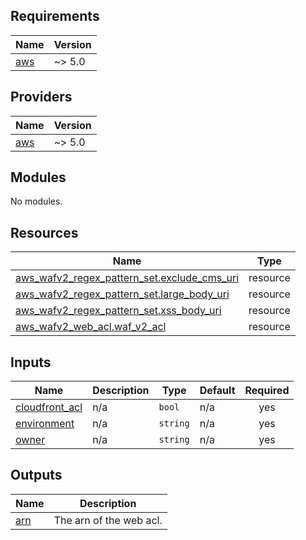 <!-- BEGIN_TF_DOCS -->

## Requirements

| Name                                                   | Version |
| ------------------------------------------------------ | ------- |
| <a name="requirement_aws"></a> [aws](#requirement_aws) | ~> 5.0  |

## Providers

| Name                                             | Version |
| ------------------------------------------------ | ------- |
| <a name="provider_aws"></a> [aws](#provider_aws) | ~> 5.0  |

## Modules

No modules.

## Resources

| Name                                                                                                                                               | Type     |
| -------------------------------------------------------------------------------------------------------------------------------------------------- | -------- |
| [aws_wafv2_regex_pattern_set.exclude_cms_uri](https://registry.terraform.io/providers/hashicorp/aws/latest/docs/resources/wafv2_regex_pattern_set) | resource |
| [aws_wafv2_regex_pattern_set.large_body_uri](https://registry.terraform.io/providers/hashicorp/aws/latest/docs/resources/wafv2_regex_pattern_set)  | resource |
| [aws_wafv2_regex_pattern_set.xss_body_uri](https://registry.terraform.io/providers/hashicorp/aws/latest/docs/resources/wafv2_regex_pattern_set)    | resource |
| [aws_wafv2_web_acl.waf_v2_acl](https://registry.terraform.io/providers/hashicorp/aws/latest/docs/resources/wafv2_web_acl)                          | resource |

## Inputs

| Name                                                                        | Description | Type     | Default | Required |
| --------------------------------------------------------------------------- | ----------- | -------- | ------- | :------: |
| <a name="input_cloudfront_acl"></a> [cloudfront_acl](#input_cloudfront_acl) | n/a         | `bool`   | n/a     |   yes    |
| <a name="input_environment"></a> [environment](#input_environment)          | n/a         | `string` | n/a     |   yes    |
| <a name="input_owner"></a> [owner](#input_owner)                            | n/a         | `string` | n/a     |   yes    |

## Outputs

| Name                                         | Description             |
| -------------------------------------------- | ----------------------- |
| <a name="output_arn"></a> [arn](#output_arn) | The arn of the web acl. |

<!-- END_TF_DOCS -->
